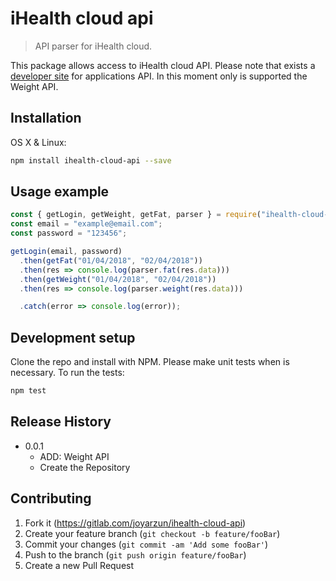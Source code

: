 # iHealth cloud api

> API parser for iHealth cloud.

This package allows access to iHealth cloud API. Please note that exists a [developer site](http://developer.ihealthlabs.com/) for applications API. In this moment only is supported the Weight API.

## Installation

OS X & Linux:

```sh
npm install ihealth-cloud-api --save
```

## Usage example

```js
const { getLogin, getWeight, getFat, parser } = require("ihealth-cloud-api");
const email = "example@email.com";
const password = "123456";

getLogin(email, password)
  .then(getFat("01/04/2018", "02/04/2018"))
  .then(res => console.log(parser.fat(res.data)))
  .then(getWeight("01/04/2018", "02/04/2018"))
  .then(res => console.log(parser.weight(res.data)))

  .catch(error => console.log(error));
```

## Development setup

Clone the repo and install with NPM.
Please make unit tests when is necessary. To run the tests:

```sh
npm test
```

## Release History

* 0.0.1
  * ADD: Weight API
  * Create the Repository

## Contributing

1. Fork it (https://gitlab.com/joyarzun/ihealth-cloud-api)
2. Create your feature branch (`git checkout -b feature/fooBar`)
3. Commit your changes (`git commit -am 'Add some fooBar'`)
4. Push to the branch (`git push origin feature/fooBar`)
5. Create a new Pull Request
